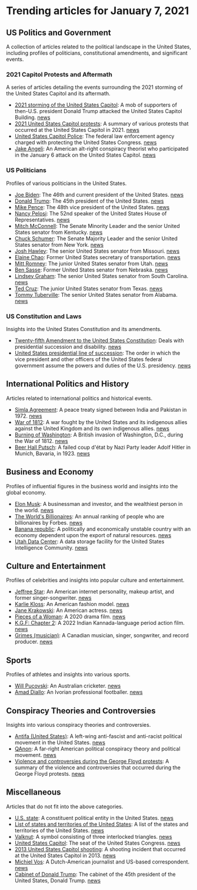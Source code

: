 # Trending articles for January 7, 2021

## US Politics and Government
A collection of articles related to the political landscape in the United States, including profiles of politicians, constitutional amendments, and significant events.

### 2021 Capitol Protests and Aftermath
A series of articles detailing the events surrounding the 2021 storming of the United States Capitol and its aftermath.
- [2021 storming of the United States Capitol](https://en.wikipedia.org/wiki/2021_storming_of_the_United_States_Capitol): A mob of supporters of then-U.S. president Donald Trump attacked the United States Capitol Building.  [news](https://www.bing.com/news/search?q=2021+storming+of+the+United_States_Capitol)
- [2021 United States Capitol protests](https://en.wikipedia.org/wiki/2021_United_States_Capitol_protests): A summary of various protests that occurred at the United States Capitol in 2021.  [news](https://www.bing.com/news/search?q=2021_United_States_Capitol_protests)
- [United States Capitol Police](https://en.wikipedia.org/wiki/United_States_Capitol_Police): The federal law enforcement agency charged with protecting the United States Congress.  [news](https://www.bing.com/news/search?q=United_States_Capitol_Police)
- [Jake Angeli](https://en.wikipedia.org/wiki/Jake_Angeli): An American alt-right conspiracy theorist who participated in the January 6 attack on the United States Capitol.  [news](https://www.bing.com/news/search?q=Jake+Angeli)

### US Politicians
Profiles of various politicians in the United States.
- [Joe Biden](https://en.wikipedia.org/wiki/Joe_Biden): The 46th and current president of the United States. [news](https://www.bing.com/news/search?q=Joe+Biden)
- [Donald Trump](https://en.wikipedia.org/wiki/Donald_Trump): The 45th president of the United States. [news](https://www.bing.com/news/search?q=Donald_Trump)
- [Mike Pence](https://en.wikipedia.org/wiki/Mike_Pence): The 48th vice president of the United States. [news](https://www.bing.com/news/search?q=Mike_Pence)
- [Nancy Pelosi](https://en.wikipedia.org/wiki/Nancy_Pelosi): The 52nd speaker of the United States House of Representatives. [news](https://www.bing.com/news/search?q=Nancy_Pelosi)
- [Mitch McConnell](https://en.wikipedia.org/wiki/Mitch_McConnell): The Senate Minority Leader and the senior United States senator from Kentucky. [news](https://www.bing.com/news/search?q=Mitch+McConnell)
- [Chuck Schumer](https://en.wikipedia.org/wiki/Chuck_Schumer): The Senate Majority Leader and the senior United States senator from New York. [news](https://www.bing.com/news/search?q=Chuck+Schumer)
- [Josh Hawley](https://en.wikipedia.org/wiki/Josh_Hawley): The senior United States senator from Missouri. [news](https://www.bing.com/news/search?q=Josh_Hawley)
- [Elaine Chao](https://en.wikipedia.org/wiki/Elaine_Chao): Former United States secretary of transportation. [news](https://www.bing.com/news/search?q=Elaine_Chao)
- [Mitt Romney](https://en.wikipedia.org/wiki/Mitt_Romney): The junior United States senator from Utah. [news](https://www.bing.com/news/search?q=Mitt_Romney)
- [Ben Sasse](https://en.wikipedia.org/wiki/Ben_Sasse): Former United States senator from Nebraska. [news](https://www.bing.com/news/search?q=Ben_Sasse)
- [Lindsey Graham](https://en.wikipedia.org/wiki/Lindsey_Graham): The senior United States senator from South Carolina. [news](https://www.bing.com/news/search?q=Lindsey_Graham)
- [Ted Cruz](https://en.wikipedia.org/wiki/Ted_Cruz): The junior United States senator from Texas. [news](https://www.bing.com/news/search?q=Ted_Cruz)
- [Tommy Tuberville](https://en.wikipedia.org/wiki/Tommy_Tuberville): The senior United States senator from Alabama. [news](https://www.bing.com/news/search?q=Tommy_Tuberville)

### US Constitution and Laws
Insights into the United States Constitution and its amendments.
- [Twenty-fifth Amendment to the United States Constitution](https://en.wikipedia.org/wiki/Twenty-fifth_Amendment_to_the_United_States_Constitution): Deals with presidential succession and disability. [news](https://www.bing.com/news/search?q=Twenty-fifth_Amendment_to_the_United_States_Constitution)
- [United States presidential line of succession](https://en.wikipedia.org/wiki/United_States_presidential_line_of_succession): The order in which the vice president and other officers of the United States federal government assume the powers and duties of the U.S. presidency. [news](https://www.bing.com/news/search?q=United_States_presidential_line_of_succession)

## International Politics and History
Articles related to international politics and historical events.
- [Simla Agreement](https://en.wikipedia.org/wiki/Simla_Agreement): A peace treaty signed between India and Pakistan in 1972. [news](https://www.bing.com/news/search?q=Simla_Agreement)
- [War of 1812](https://en.wikipedia.org/wiki/War_of_1812): A war fought by the United States and its indigenous allies against the United Kingdom and its own indigenous allies. [news](https://www.bing.com/news/search?q=War_of_1812)
- [Burning of Washington](https://en.wikipedia.org/wiki/Burning_of_Washington): A British invasion of Washington, D.C., during the War of 1812. [news](https://www.bing.com/news/search?q=Burning_of_Washington)
- [Beer Hall Putsch](https://en.wikipedia.org/wiki/Beer_Hall_Putsch): A failed coup d'état by Nazi Party leader Adolf Hitler in Munich, Bavaria, in 1923. [news](https://www.bing.com/news/search?q=Beer_Hall_Putsch)

## Business and Economy
Profiles of influential figures in the business world and insights into the global economy.
- [Elon Musk](https://en.wikipedia.org/wiki/Elon_Musk): A businessman and investor, and the wealthiest person in the world. [news](https://www.bing.com/news/search?q=Elon_Musk)
- [The World's Billionaires](https://en.wikipedia.org/wiki/The_World's_Billionaires): An annual ranking of people who are billionaires by Forbes. [news](https://www.bing.com/news/search?q=The_World's_Billionaires)
- [Banana republic](https://en.wikipedia.org/wiki/Banana_republic): A politically and economically unstable country with an economy dependent upon the export of natural resources. [news](https://www.bing.com/news/search?q=Banana_republic)
- [Utah Data Center](https://en.wikipedia.org/wiki/Utah_Data_Center): A data storage facility for the United States Intelligence Community. [news](https://www.bing.com/news/search?q=Utah_Data_Center)

## Culture and Entertainment
Profiles of celebrities and insights into popular culture and entertainment.
- [Jeffree Star](https://en.wikipedia.org/wiki/Jeffree_Star): An American internet personality, makeup artist, and former singer-songwriter. [news](https://www.bing.com/news/search?q=Jeffree_Star)
- [Karlie Kloss](https://en.wikipedia.org/wiki/Karlie_Kloss): An American fashion model. [news](https://www.bing.com/news/search?q=Karlie_Kloss)
- [Jane Krakowski](https://en.wikipedia.org/wiki/Jane_Krakowski): An American actress. [news](https://www.bing.com/news/search?q=Jane_Krakowski)
- [Pieces of a Woman](https://en.wikipedia.org/wiki/Pieces_of_a_Woman): A 2020 drama film. [news](https://www.bing.com/news/search?q=Pieces_of_a_Woman)
- [K.G.F: Chapter 2](https://en.wikipedia.org/wiki/K.G.F:_Chapter_2): A 2022 Indian Kannada-language period action film. [news](https://www.bing.com/news/search?q=K.G.F:_Chapter_2)
- [Grimes (musician)](https://en.wikipedia.org/wiki/Grimes_(musician)): A Canadian musician, singer, songwriter, and record producer. [news](https://www.bing.com/news/search?q=Grimes_(musician))

## Sports
Profiles of athletes and insights into various sports.
- [Will Pucovski](https://en.wikipedia.org/wiki/Will_Pucovski): An Australian cricketer. [news](https://www.bing.com/news/search?q=Will_Pucovski)
- [Amad Diallo](https://en.wikipedia.org/wiki/Amad_Diallo): An Ivorian professional footballer. [news](https://www.bing.com/news/search?q=Amad_Diallo)

## Conspiracy Theories and Controversies
Insights into various conspiracy theories and controversies.
- [Antifa (United States)](https://en.wikipedia.org/wiki/Antifa_(United_States)): A left-wing anti-fascist and anti-racist political movement in the United States. [news](https://www.bing.com/news/search?q=Antifa_(United_States))
- [QAnon](https://en.wikipedia.org/wiki/QAnon): A far-right American political conspiracy theory and political movement. [news](https://www.bing.com/news/search?q=QAnon)
- [Violence and controversies during the George Floyd protests](https://en.wikipedia.org/wiki/Violence_and_controversies_during_the_George_Floyd_protests): A summary of the violence and controversies that occurred during the George Floyd protests. [news](https://www.bing.com/news/search?q=Violence_and_controversies_during_the_George_Floyd_protests)

## Miscellaneous
Articles that do not fit into the above categories.
- [U.S. state](https://en.wikipedia.org/wiki/U.S._state): A constituent political entity in the United States. [news](https://www.bing.com/news/search?q=U.S._state)
- [List of states and territories of the United States](https://en.wikipedia.org/wiki/List_of_states_and_territories_of_the_United_States): A list of the states and territories of the United States. [news](https://www.bing.com/news/search?q=List_of_states_and_territories_of_the_United_States)
- [Valknut](https://en.wikipedia.org/wiki/Valknut): A symbol consisting of three interlocked triangles. [news](https://www.bing.com/news/search?q=Valknut)
- [United States Capitol](https://en.wikipedia.org/wiki/United_States_Capitol): The seat of the United States Congress. [news](https://www.bing.com/news/search?q=United_States_Capitol)
- [2013 United States Capitol shooting](https://en.wikipedia.org/wiki/2013_United_States_Capitol_shooting): A shooting incident that occurred at the United States Capitol in 2013. [news](https://www.bing.com/news/search?q=2013_United_States_Capitol_shooting)
- [Michiel Vos](https://en.wikipedia.org/wiki/Michiel_Vos): A Dutch-American journalist and US-based correspondent. [news](https://www.bing.com/news/search?q=Michiel_Vos)
- [Cabinet of Donald Trump](https://en.wikipedia.org/wiki/Cabinet_of_Donald_Trump): The cabinet of the 45th president of the United States, Donald Trump. [news](https://www.bing.com/news/search?q=Cabinet_of_Donald_Trump)
